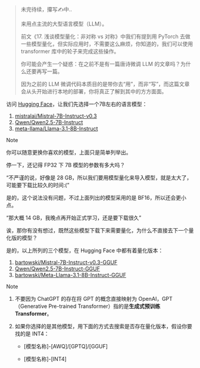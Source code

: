> 未完待续，攥写✍️中.. 
>
> 来用点主流的大型语言模型（LLM）。
>
> 前文《17. 浅谈模型量化：非对称 vs 对称》中我们有提到用 PyTorch 去做一些模型量化，但实际应用时，不需要这么麻烦，你知道的，我们可以使用 transformer 库中的轮子来完成这些操作。
>
> 你可能会产生一个疑惑：在之前不是有一篇唐诗微调 LLM 的文章吗？为什么还要再写一篇。
>
> 因为之前的 LLM 微调代码本质目的是带你去“用”，而非“写”，而这篇文章会从头开始进行本地的部署，你将真正了解到其中的方方面面。

访问 [Hugging Face](https://huggingface.co/models)，让我们先选择一个7B左右的语言模型：

1. [mistralai/Mistral-7B-Instruct-v0.3](https://huggingface.co/mistralai/Mistral-7B-Instruct-v0.3)
2. [Qwen/Qwen2.5-7B-Instruct](https://huggingface.co/Qwen/Qwen2.5-7B-Instruct)
3. [meta-llama/Llama-3.1-8B-Instruct](https://huggingface.co/meta-llama/Llama-3.1-8B-Instruct)

> [!NOTE]
>
> 你可以随意更换你喜欢的模型，上面只是简单列举出。

停一下，还记得 FP32 下 7B 模型的参数有多大吗？

“不严谨的说，好像是 28 GB，所以我们要用模型量化来导入模型，就是太大了，可能要下载比较久的时间:(”

是的，这个说法没有问题，不过上面列出的模型采用的是 BF16，所以还会更小点。

“那大概 14 GB，我晚点再开始正式学习，还是要下载很久”

诶，那你有没有想过，既然这些模型下载下来需要量化，为什么不直接去下一个量化版的模型？

是的，以上所列的三个模型，在 Hugging Face 中都有着量化版本：

1. [bartowski/Mistral-7B-Instruct-v0.3-GGUF](https://huggingface.co/bartowski/Mistral-7B-Instruct-v0.3-GGUF)
2. [Qwen/Qwen2.5-7B-Instruct-GGUF](https://huggingface.co/Qwen/Qwen2.5-7B-Instruct-GGUF)
3. [bartowski/Meta-Llama-3.1-8B-Instruct-GGUF](https://huggingface.co/bartowski/Meta-Llama-3.1-8B-Instruct-GGUF)



> [!NOTE]
>
> 1. 不要因为 ChatGPT 的存在将 GPT 的概念直接映射为 OpenAI，GPT（Generative Pre-trained Transformer）指的是**生成式预训练 Transformer**。
> 2. 如果你选择的是其他模型，用下面的方式去搜索是否存在量化版本，假设你要找的是 INT4：
>
>    - [模型名称]-[AWQ]/[GPTQ]/[GGUF]
>
>    - [模型名称]-[INT4]



